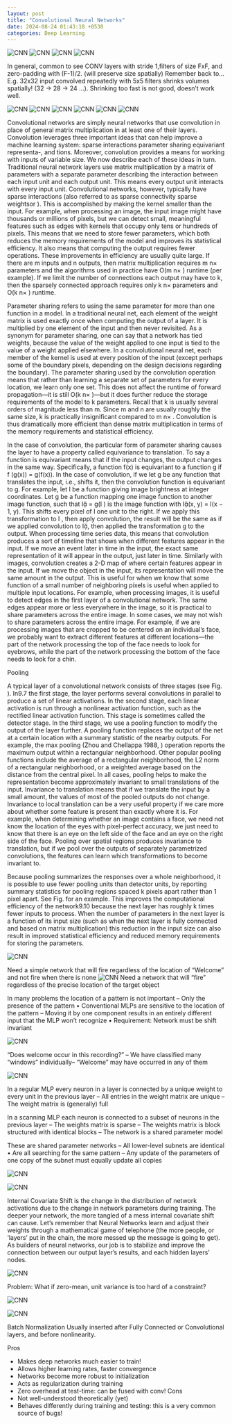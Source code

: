```yaml
---
layout: post
title: "Convolutional Neural Networks"
date: 2024-08-24 01:43:18 +0530
categories: Deep Learning
---
```




![CNN](/assets/CNN_1.jpg)
![CNN](/assets/CNN_2.jpg)
![CNN](/assets/CNN_3.jpg)
![CNN](/assets/CNN_4.jpg)

In general, common to see CONV layers with stride 1,filters of size FxF, and zero-padding with (F-1)/2. (will
preserve size spatially)
Remember back to… E.g. 32x32 input convolved repeatedly with 5x5 filters shrinks volumes spatially!
(32 -> 28 -> 24 ...). Shrinking too fast is not good, doesn’t work well.

![CNN](/assets/CNN_5.jpg)
![CNN](/assets/CNN_6.jpg)
![CNN](/assets/CNN_7.jpg)
![CNN](/assets/CNN_8.jpg)
![CNN](/assets/CNN_9.jpg)
![CNN](/assets/CNN_10.jpg)

Convolutional networks are simply neural networks that use convolution in place of general matrix multiplication in at least one of 
their layers.
Convolution leverages three important ideas that can help improve a machine
learning system: sparse interactions parameter sharing equivariant representa-, and
tions. Moreover, convolution provides a means for working with inputs of variable
size. We now describe each of these ideas in turn.
Traditional neural network layers use matrix multiplication by a matrix of
parameters with a separate parameter describing the interaction between each
input unit and each output unit. This means every output unit interacts with every
input unit. Convolutional networks, however, typically have sparse interactions
(also referred to as sparse connectivity sparse weightsor ). This is accomplished by
making the kernel smaller than the input. For example, when processing an image,
the input image might have thousands or millions of pixels, but we can detect small,
meaningful features such as edges with kernels that occupy only tens or hundreds of
pixels. This means that we need to store fewer parameters, which both reduces the
memory requirements of the model and improves its statistical efficiency. It also
means that computing the output requires fewer operations. These improvements
in efficiency are usually quite large. If there are m inputs and n outputs, then
matrix multiplication requires m n× parameters and the algorithms used in practice
have O(m n× ) runtime (per example). If we limit the number of connections
each output may have to k, then the sparsely connected approach requires only
k n× parameters and O(k n× ) runtime.

Parameter sharing refers to using the same parameter for more than one
function in a model. In a traditional neural net, each element of the weight matrix
is used exactly once when computing the output of a layer. It is multiplied by one
element of the input and then never revisited. As a synonym for parameter sharing,
one can say that a network has tied weights, because the value of the weight applied
to one input is tied to the value of a weight applied elsewhere. In a convolutional
neural net, each member of the kernel is used at every position of the input (except
perhaps some of the boundary pixels, depending on the design decisions regarding
the boundary). The parameter sharing used by the convolution operation means
that rather than learning a separate set of parameters for every location, we learn
only one set. This does not affect the runtime of forward propagation—it is still
O(k n× )—but it does further reduce the storage requirements of the model to
k parameters. Recall that k is usually several orders of magnitude less than m.
Since m and n are usually roughly the same size, k is practically insignificant
compared to m n× . Convolution is thus dramatically more efficient than dense
matrix multiplication in terms of the memory requirements and statistical efficiency.

In the case of convolution, the particular form of parameter sharing causes the
layer to have a property called equivariance to translation. To say a function is
equivariant means that if the input changes, the output changes in the same way.
Specifically, a function f(x) is equivariant to a function g if f (g(x)) = g(f(x)).
In the case of convolution, if we let g be any function that translates the input,
i.e., shifts it, then the convolution function is equivariant to g. For example, let I
be a function giving image brightness at integer coordinates. Let g be a function
mapping one image function to another image function, such that I = g(I ) is
the image function with I(x, y) = I(x − 1, y). This shifts every pixel of I one
unit to the right. If we apply this transformation to I , then apply convolution,
the result will be the same as if we applied convolution to I, then applied the
transformation g to the output. When processing time series data, this means
that convolution produces a sort of timeline that shows when different features
appear in the input. If we move an event later in time in the input, the exact
same representation of it will appear in the output, just later in time. Similarly
with images, convolution creates a 2-D map of where certain features appear in
the input. If we move the object in the input, its representation will move the
same amount in the output. This is useful for when we know that some function
of a small number of neighboring pixels is useful when applied to multiple input
locations. For example, when processing images, it is useful to detect edges in
the first layer of a convolutional network. The same edges appear more or less
everywhere in the image, so it is practical to share parameters across the entire
image. In some cases, we may not wish to share parameters across the entire
image. For example, if we are processing images that are cropped to be centered
on an individual’s face, we probably want to extract different features at different
locations—the part of the network processing the top of the face needs to look for
eyebrows, while the part of the network processing the bottom of the face needs to
look for a chin.

Pooling

A typical layer of a convolutional network consists of three stages (see Fig. ). In9.7
the first stage, the layer performs several convolutions in parallel to produce a set
of linear activations. In the second stage, each linear activation is run through a
nonlinear activation function, such as the rectified linear activation function. This
stage is sometimes called the detector stage. In the third stage, we use a pooling
function to modify the output of the layer further.
A pooling function replaces the output of the net at a certain location with
a summary statistic of the nearby outputs. For example, the max pooling (Zhou
and Chellappa 1988, ) operation reports the maximum output within a rectangular
neighborhood. Other popular pooling functions include the average of a rectangular
neighborhood, the L2 norm of a rectangular neighborhood, or a weighted average
based on the distance from the central pixel.
In all cases, pooling helps to make the representation become approximately
invariant to small translations of the input. Invariance to translation means that if
we translate the input by a small amount, the values of most of the pooled outputs
do not change.
Invariance to local translation can be a very useful property if we care more about
whether some feature is present than exactly where it is. For example,
when determining whether an image contains a face, we need not know the location
of the eyes with pixel-perfect accuracy, we just need to know that there is an eye on
the left side of the face and an eye on the right side of the face.
Pooling over spatial regions produces invariance to translation, but if we pool
over the outputs of separately parametrized convolutions, the features can learn
which transformations to become invariant to.

Because pooling summarizes the responses over a whole neighborhood, it is
possible to use fewer pooling units than detector units, by reporting summary
statistics for pooling regions spaced k pixels apart rather than 1 pixel apart. See
Fig. for an example. This improves the computational efficiency of the network9.10
because the next layer has roughly k times fewer inputs to process. When the
number of parameters in the next layer is a function of its input size (such as
when the next layer is fully connected and based on matrix multiplication) this
reduction in the input size can also result in improved statistical efficiency and
reduced memory requirements for storing the parameters.

![CNN](/assets/CNN_11.jpg)

Need a simple network that will fire regardless of the location of “Welcome”  and not fire when there is none
![CNN](/assets/CNN_12.jpg)
Need a network that will “fire” regardless of the precise location of the target object

In many problems the location of a pattern is not important – Only the presence of the pattern
• Conventional MLPs are sensitive to the location of the pattern – Moving it by one component results in an entirely different input that the MLP won’t recognize
• Requirement: Network must be shift invariant

![CNN](/assets/CNN_13.jpg)

“Does welcome occur in this recording?” – We have classified many “windows” individually– “Welcome” may have occurred in any of them

![CNN](/assets/CNN_14.jpg)

In a regular MLP every neuron in a layer is connected by a unique weight to every unit in the previous layer – All entries in the weight matrix are unique – The weight matrix is (generally) full

In a scanning MLP each neuron is connected to a subset of neurons in the previous layer 
– The weights matrix is sparse
– The weights matrix is block structured with identical blocks 
– The network is a shared parameter model

These are shared parameter networks
– All lower-level subnets are identical
• Are all searching for the same pattern 
– Any update of the parameters of one copy of the subnet must equally update all copies

![CNN](/assets/CNN_15.jpg)

![CNN](/assets/CNN_16.jpg)

Internal Covariate Shift is the change in the distribution of network activations due to the change in network parameters during training.
The deeper your network, the more tangled of a mess internal covariate shift can cause. Let’s remember that Neural Networks learn and 
adjust their weights through a mathematical game of telephone (the more people, or ‘layers’ put in the chain, the more messed up the 
message is going to get). As builders of neural networks, our job is to stabilize and improve the connection between our output layer’s
results, and each hidden layers’ nodes.

![CNN](/assets/CNN_17.jpg)

Problem: What if zero-mean, unit variance is too hard of a constraint? 

![CNN](/assets/CNN_18.jpg)

![CNN](/assets/CNN_19.jpg)

Batch Normalization
Usually inserted after Fully Connected or Convolutional layers, and before nonlinearity.

Pros
- Makes deep networks much easier to train!
- Allows higher learning rates, faster convergence
- Networks become more robust to initialization
- Acts as regularization during training
- Zero overhead at test-time: can be fused with conv!
Cons
- Not well-understood theoretically (yet)
- Behaves differently during training and testing: this is a very common source of bugs!












